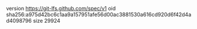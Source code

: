 version https://git-lfs.github.com/spec/v1
oid sha256:a975d42bc6c1aa9a157951afe56d00ac3881530a616cd920d6f42d4ad4098796
size 29924
